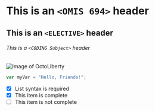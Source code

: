 # This is an `<OMIS 694>` header

## This is an `<ELECTIVE>` header

###### This is a `<CODING Subject>` header

![Image of OctoLiberty](https://octodex.github.com/images/octoliberty.png)

``` javascript
var myVar = "Hello, Friends!";
```

- [x] List syntax is required
- [x] This item is complete
- [ ] This item is not complete
